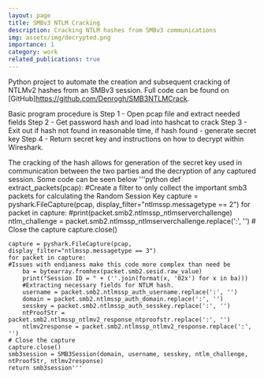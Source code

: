 ```yaml
---
layout: page
title: SMBv3 NTLM Cracking
description: Cracking NTLM hashes from SMBv3 communications
img: assets/img/decrypted.png
importance: 1
category: work
related_publications: true
---
```


Python project to automate the creation and subsequent cracking of NTLMv2 hashes from an SMBv3 session. Full code can be found on
[GitHub]https://github.com/Denrogh/SMB3NTLMCrack.

Basic program procedure is 
    Step 1 - Open pcap file and extract needed fields
    Step 2 - Get password hash and load into hashcat to crack
    Step 3 - Exit out if hash not found in reasonable time, if hash found - generate secret key
    Step 4 - Return secret key and instructions on how to decrypt within Wireshark.

The cracking of the hash allows for generation of the secret key used in communication between the two parties and the decryption of any captured session.
Some code can be seen below
'''python
def extract_packets(pcap):
    #Create a filter to only collect the important smb3 packets for calculating the Random Session Key
    capture = pyshark.FileCapture(pcap, display_filter="ntlmssp.messagetype == 2")
    for packet in capture:
        #print(packet.smb2.ntlmssp_ntlmserverchallenge)
        ntlm_challenge = packet.smb2.ntlmssp_ntlmserverchallenge.replace(':', '')
    # Close the capture
    capture.close()

    capture = pyshark.FileCapture(pcap, display_filter="ntlmssp.messagetype == 3")
    for packet in capture:
	#Issues with endianess make this code more complex than need be
        ba = bytearray.fromhex(packet.smb2.sesid.raw_value)
        print("Session ID = " + (''.join(format(x, '02x') for x in ba)))
        #Extracting necessary fields for NTLM hash.
        username = packet.smb2.ntlmssp_auth_username.replace(':', '')
        domain = packet.smb2.ntlmssp_auth_domain.replace(':', '')
        sesskey = packet.smb2.ntlmssp_auth_sesskey.replace(':', '')
        ntProofStr = packet.smb2.ntlmssp_ntlmv2_response_ntproofstr.replace(':', '')
        ntlmv2response = packet.smb2.ntlmssp_ntlmv2_response.replace(':', '')
    # Close the capture
    capture.close()
    smb3session = SMB3Session(domain, username, sesskey, ntlm_challenge, ntProofStr, ntlmv2response)
    return smb3session'''
